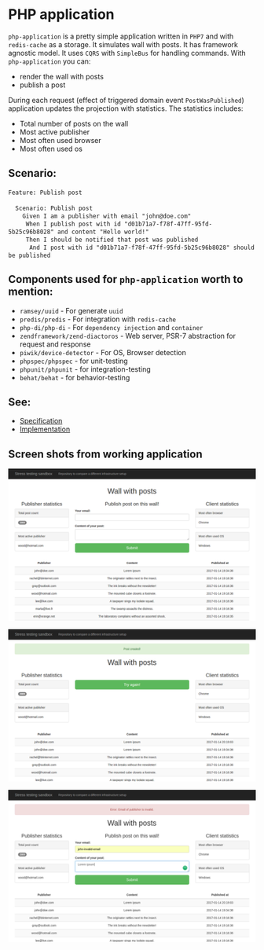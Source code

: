 # PHP application

`php-application` is a pretty simple application written in `PHP7` and with `redis-cache` as a storage. It simulates wall with posts.
It has framework agnostic model. It uses `CQRS` with `SimpleBus` for handling commands.
With `php-application` you can:
- render the wall with posts
- publish a post

During each request (effect of triggered domain event `PostWasPublished`) application updates the projection with statistics.
The statistics includes:
- Total number of posts on the wall
- Most active publisher
- Most often used browser
- Most often used os

## Scenario:

```gherkin
Feature: Publish post

  Scenario: Publish post
    Given I am a publisher with email "john@doe.com"
     When I publish post with id "d01b71a7-f78f-47ff-95fd-5b25c96b8028" and content "Hello world!"
     Then I should be notified that post was published
      And I post with id "d01b71a7-f78f-47ff-95fd-5b25c96b8028" should be published
```

## Components used for `php-application` worth to mention:
- `ramsey/uuid` - For generate `uuid`
- `predis/predis` - For integration with `redis-cache`
- `php-di/php-di` - For `dependency injection` and `container`
- `zendframework/zend-diactoros` - Web server, PSR-7 abstraction for request and response
- `piwik/device-detector` - For OS, Browser detection
- `phpspec/phpspec` - for unit-testing
- `phpunit/phpunit` - for integration-testing
- `behat/behat` - for behavior-testing

## See:
- [Specification](php-application/tests/unit)
- [Implementation](php-application/src)

## Screen shots from working application

![](screenshots/screenshot-1.png)

![](screenshots/screenshot-2.png)

![](screenshots/screenshot-3.png)
